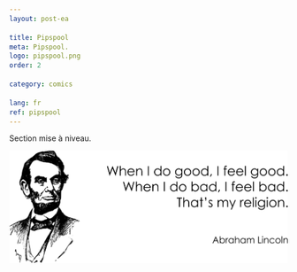 ```yaml
---
layout: post-ea

title: Pipspool
meta: Pipspool.
logo: pipspool.png
order: 2

category: comics

lang: fr
ref: pipspool
---
```


Section mise à niveau.

<a data-fancybox="gallery" href="/img/programming/Lincoln.png"><img src="/img/programming/Lincoln.png" alt=""></a>

